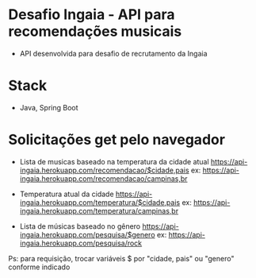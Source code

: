 # Desafio Ingaia - API para recomendações musicais

- API desenvolvida para desafio de recrutamento da Ingaia

# Stack

- Java, Spring Boot

# Solicitações get pelo navegador

- Lista de musicas baseado na temperatura da cidade atual
https://api-ingaia.herokuapp.com/recomendacao/$cidade,pais
ex: https://api-ingaia.herokuapp.com/recomendacao/campinas,br

- Temperatura atual da cidade
https://api-ingaia.herokuapp.com/temperatura/$cidade,pais
ex: https://api-ingaia.herokuapp.com/temperatura/campinas,br

- Lista de músicas baseado no gênero
https://api-ingaia.herokuapp.com/pesquisa/$genero
ex: https://api-ingaia.herokuapp.com/pesquisa/rock



Ps: para requisição, trocar variáveis $ por "cidade, pais" ou "genero" conforme indicado
